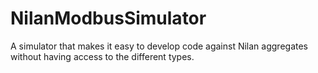# NilanModbusSimulator
A simulator that makes it easy to develop code against Nilan aggregates without having access to the different types.
